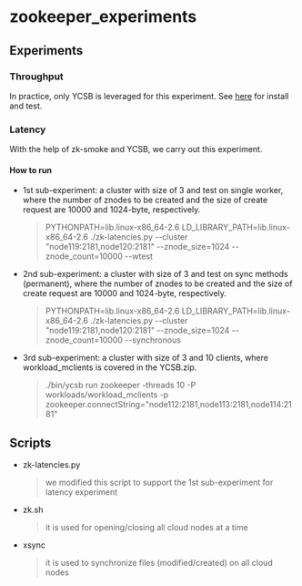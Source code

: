 # zookeeper_experiments



## Experiments

### Throughput
In practice, only YCSB is leveraged for this experiment. See [here](https://github.com/brianfrankcooper/YCSB/tree/master/zookeeper) for install and test.


### Latency
With the help of zk-smoke and YCSB, we carry out this experiment.


#### How to run

- 1st sub-experiment: a cluster with size of 3 and test on single worker, where the number of znodes to be created and the size of create request are 10000 and 1024-byte, respectively.
  > PYTHONPATH=lib.linux-x86_64-2.6 LD_LIBRARY_PATH=lib.linux-x86_64-2.6 ./zk-latencies.py --cluster "node119:2181,node120:2181"  --znode_size=1024 --znode_count=10000 --wtest
- 2nd sub-experiment: a cluster with size of 3 and test on sync methods (permanent), where the number of znodes to be created and the size of create request are 10000 and 1024-byte, respectively.
  > PYTHONPATH=lib.linux-x86_64-2.6 LD_LIBRARY_PATH=lib.linux-x86_64-2.6 ./zk-latencies.py --cluster "node119:2181,node120:2181"  --znode_size=1024 --znode_count=10000 --synchronous
- 3rd sub-experiment: a cluster with size of 3 and 10 clients, where workload_mclients is covered in the YCSB.zip.
  > ./bin/ycsb run zookeeper -threads 10 -P workloads/workload_mclients -p zookeeper.connectString="node112:2181,node113:2181,node114:2181"


## Scripts
- zk-latencies.py
  > we modified this script to support the 1st sub-experiment for latency experiment
- zk.sh
  > it is used for opening/closing all cloud nodes at a time
- xsync
  > it is used to synchronize files (modified/created) on all cloud nodes




